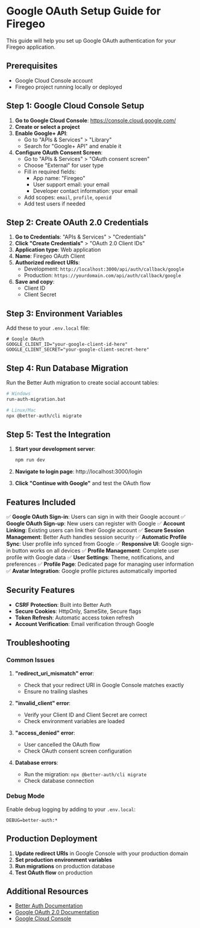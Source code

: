 # Google OAuth Setup Guide for Firegeo

This guide will help you set up Google OAuth authentication for your Firegeo application.

## Prerequisites

- Google Cloud Console account
- Firegeo project running locally or deployed

## Step 1: Google Cloud Console Setup

1. **Go to Google Cloud Console**: https://console.cloud.google.com/
2. **Create or select a project**
3. **Enable Google+ API**:
   - Go to "APIs & Services" > "Library"
   - Search for "Google+ API" and enable it
4. **Configure OAuth Consent Screen**:
   - Go to "APIs & Services" > "OAuth consent screen"
   - Choose "External" for user type
   - Fill in required fields:
     - App name: "Firegeo"
     - User support email: your email
     - Developer contact information: your email
   - Add scopes: `email`, `profile`, `openid`
   - Add test users if needed

## Step 2: Create OAuth 2.0 Credentials

1. **Go to Credentials**: "APIs & Services" > "Credentials"
2. **Click "Create Credentials"** > "OAuth 2.0 Client IDs"
3. **Application type**: Web application
4. **Name**: Firegeo OAuth Client
5. **Authorized redirect URIs**:
   - Development: `http://localhost:3000/api/auth/callback/google`
   - Production: `https://yourdomain.com/api/auth/callback/google`
6. **Save and copy**:
   - Client ID
   - Client Secret

## Step 3: Environment Variables

Add these to your `.env.local` file:

```env
# Google OAuth
GOOGLE_CLIENT_ID="your-google-client-id-here"
GOOGLE_CLIENT_SECRET="your-google-client-secret-here"
```

## Step 4: Run Database Migration

Run the Better Auth migration to create social account tables:

```bash
# Windows
run-auth-migration.bat

# Linux/Mac
npx @better-auth/cli migrate
```

## Step 5: Test the Integration

1. **Start your development server**:
   ```bash
   npm run dev
   ```

2. **Navigate to login page**: http://localhost:3000/login

3. **Click "Continue with Google"** and test the OAuth flow

## Features Included

✅ **Google OAuth Sign-in**: Users can sign in with their Google account
✅ **Google OAuth Sign-up**: New users can register with Google
✅ **Account Linking**: Existing users can link their Google account
✅ **Secure Session Management**: Better Auth handles session security
✅ **Automatic Profile Sync**: User profile info synced from Google
✅ **Responsive UI**: Google sign-in button works on all devices
✅ **Profile Management**: Complete user profile with Google data
✅ **User Settings**: Theme, notifications, and preferences
✅ **Profile Page**: Dedicated page for managing user information
✅ **Avatar Integration**: Google profile pictures automatically imported

## Security Features

- **CSRF Protection**: Built into Better Auth
- **Secure Cookies**: HttpOnly, SameSite, Secure flags
- **Token Refresh**: Automatic access token refresh
- **Account Verification**: Email verification through Google

## Troubleshooting

### Common Issues

1. **"redirect_uri_mismatch" error**:
   - Check that your redirect URI in Google Console matches exactly
   - Ensure no trailing slashes

2. **"invalid_client" error**:
   - Verify your Client ID and Client Secret are correct
   - Check environment variables are loaded

3. **"access_denied" error**:
   - User cancelled the OAuth flow
   - Check OAuth consent screen configuration

4. **Database errors**:
   - Run the migration: `npx @better-auth/cli migrate`
   - Check database connection

### Debug Mode

Enable debug logging by adding to your `.env.local`:

```env
DEBUG=better-auth:*
```

## Production Deployment

1. **Update redirect URIs** in Google Console with your production domain
2. **Set production environment variables**
3. **Run migrations** on production database
4. **Test OAuth flow** on production

## Additional Resources

- [Better Auth Documentation](https://www.better-auth.com/docs)
- [Google OAuth 2.0 Documentation](https://developers.google.com/identity/protocols/oauth2)
- [Google Cloud Console](https://console.cloud.google.com/)